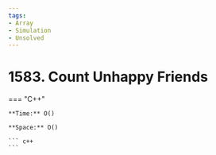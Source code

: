 ```yaml
---
tags:
- Array
- Simulation
- Unsolved
---
```



# 1583. Count Unhappy Friends

=== "C++"

    **Time:** O()

    **Space:** O()

    ``` c++
    ```